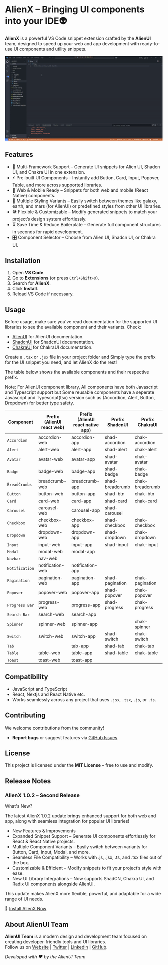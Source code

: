 # AlienX – Bringing UI components into your IDE👽

**AlienX** is a powerful VS Code snippet extension crafted by the **AlienUI** team, designed to speed up your web and app development with ready-to-use UI components and utility snippets.

![alienx](alienx.gif)

## Features

- 🧩 Multi-Framework Support – Generate UI snippets for Alien UI, Shadcn UI, and Chakra UI in one extension.
- ⚡ Pre-built UI Components – Instantly add Button, Card, Input, Popover, Table, and more across supported libraries.
- 🔄 Web & Mobile Ready – Snippets for both web and mobile (React Native) components.
- 🎨 Multiple Styling Variants – Easily switch between themes like galaxy, earth, and mars (for AlienUI) or predefined styles from other UI libraries.
- 🛠️ Flexible & Customizable – Modify generated snippets to match your project’s design system effortlessly.
- ⏳ Save Time & Reduce Boilerplate – Generate full component structures in seconds for rapid development.
- 🎛 Component Selector – Choose from Alien UI, Shadcn UI, or Chakra UI.

## Installation

1. Open **VS Code**.
2. Go to **Extensions** (or press `Ctrl+Shift+X`).
3. Search for **AlienX**.
4. Click **Install**.
5. Reload VS Code if necessary.

## Usage

Before usage, make sure you've read documentation for the supported UI libraries to see the available component and their variants. Check:

- [AlienUI](https://alienui.vercel.app) for AlienUI documentation.
- [ShadcnUI](https://ui.shadcn.com/) for ShadcnUI documentation.
- [ChakraUI](https://chakra-ui.com/) for ChakraUI documentation.

Create a `.tsx` or `.jsx` file in your project folder and Simply type the prefix for the UI snippet you need, and let AlienX do the rest!

The table below shows the available components and their respective prefix.

Note: For AlienUI component library, All components have both Javascript and Typescript support but Some reusable components have a seperate Javascript and Typescript(tsx) version such as (Accordion, Alert, Button, Dropdown) for better type safety.

| **Component**  | **Prefix (AlienUI react web)** | **Prefix (AlienUI react native app)** | **Prefix ShadcnUI** | **Prefix ChakraUI** |
| -------------- | ------------------------------ | ------------------------------------- | ------------------- | ------------------- |
| `Accordion`    | accordion-web                  | accordion-app                         | shad-accordion      | chak-accordion      |
| `Alert`        | alert-web                      | alert-app                             | shad-alert          | chak-alert          |
| `Avatar`       | avatar-web                     | avatar-app                            | shad-avatar         | chak-avatar         |
| `Badge`        | badge-web                      | badge-app                             | shad-badge          | chak-badge          |
| `BreadCrumbs`  | breadcrumb-web                 | breadcrumb-app                        | shad-breadcrumb     | chak-breadcrumb     |
| `Button`       | button-web                     | button-app                            | shad-btn            | chak-btn            |
| `Card`         | card-web                       | card-app                              | shad-card           | chak-card           |
| `Carousel`     | carousel-web                   | carousel-app                          | shad-carousel       |                     |
| `Checkbox`     | checkbox-web                   | checkbox-app                          | shad-checkbox       | chak-checkbox       |
| `Dropdown`     | dropdown-web                   | dropdown-app                          | shad-dropdown       | chak-dropdown       |
| `Input`        | input-web                      | input-app                             | shad-input          | chak-input          |
| `Modal`        | modal-web                      | modal-app                             |                     |                     |
| `Navbar`       | nav-web                        |                                       |                     |                     |
| `Notification` | notification-web               | notification-app                      |                     |                     |
| `Pagination`   | pagination-web                 | pagination-app                        | shad-pagination     | chak-pagination     |
| `Popover`      | popover-web                    | popover-app                           | shad-popover        | chak-popover        |
| `Progress Bar` | progress-web                   | progress-app                          | shad-progress       | chak-progress       |
| `Search Bar`   | search-web                     | search-app                            |                     |                     |
| `Spinner`      | spinner-web                    | spinner-app                           |                     | chak-spinner        |
| `Switch`       | switch-web                     | switch-app                            | shad-switch         | chak-switch         |
| `Tab`          |                                | tab-app                               | shad-tab            | chak-tab            |
| `Table`        | table-web                      | table-app                             | shad-table          | chak-table          |
| `Toast`        | toast-web                      | toast-app                             |                     |                     |

## Compatibility

- JavaScript and TypeScript
- React, Nextjs and React Native etc.
- Works seamlessly across any project that uses `.jsx`, `.tsx`, `.js`, or `.ts`.

## Contributing

We welcome contributions from the community!

- **Report bugs** or suggest features via [GitHub Issues](https://github.com/khaymanii/AlienUI/issues).

## License

This project is licensed under the **MIT License** – free to use and modify.

## Release Notes

### AlienX 1.0.2 – Second Release

What's New?

The latest AlienX 1.0.2 update brings enhanced support for both web and app, along with seamless integration for popular UI libraries!

- New Features & Improvements
- Expanded Snippet Support – Generate UI components effortlessly for React & React Native projects.
- Multiple Component Variants – Easily switch between variants for Button, Card, Input, Modal, and more.
- Seamless File Compatibility – Works with .js, .jsx, .ts, and .tsx files out of the box.
- Customizable & Efficient – Modify snippets to fit your project’s style with ease.
- New UI Library Integrations – Now supports ShadCN, Chakra UI, and Radix UI components alongside AlienUI.

This update makes AlienX more flexible, powerful, and adaptable for a wide range of UI needs.

🔗 [Install AlienX Now](https://marketplace.visualstudio.com/items?itemName=AlienUI.alienx)

## About AlienUI Team

**AlienUI Team** is a modern design and development team focused on creating developer-friendly tools and UI libraries.  
Follow us on [Website](https://alienui.vercel.app) | [Twitter](https://x.com/alienui) | [Linkedin](https://linkedin.com/company/alien-ui) | [GitHub](https://github.com/khaymanii/alienui).

_Developed with ❤️ by the AlienUI Team_
